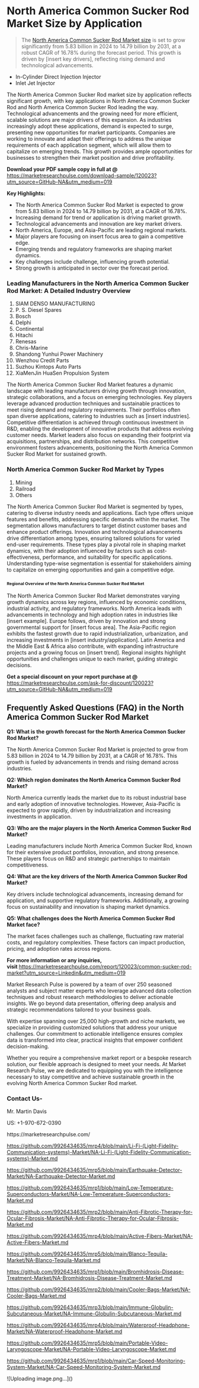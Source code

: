 <h1>North America Common Sucker Rod Market&nbsp;Size by Application</h1><blockquote><p>The <a href="https://marketresearchpulse.com/download-sample/120023?utm_source=GitHub-NA&amp;utm_medium=019">North America Common Sucker Rod Market size</a> is set to grow significantly from 5.83 billion in 2024 to 14.79 billion by 2031, at a robust CAGR of 16.78% during the forecast period. This growth is driven by [insert key drivers], reflecting rising demand and technological advancements.</p></blockquote><ul><li>In-Cylinder Direct Injection Injector<li> Inlet Jet Injector</li></ul><p>The North America Common Sucker Rod market size by application reflects significant growth, with key applications in North America Common Sucker Rod and North America Common Sucker Rod leading the way. Technological advancements and the growing need for more efficient, scalable solutions are major drivers of this expansion. As industries increasingly adopt these applications, demand is expected to surge, presenting new opportunities for market participants. Companies are working to innovate and adapt their offerings to address the unique requirements of each application segment, which will allow them to capitalize on emerging trends. This growth provides ample opportunities for businesses to strengthen their market position and drive profitability.</p><p><strong>Download your PDF sample copy in full at @ </strong><a href="https://marketresearchpulse.com/download-sample/120023?utm_source=GitHub-NA&amp;utm_medium=019">https://marketresearchpulse.com/download-sample/120023?utm_source=GitHub-NA&amp;utm_medium=019</a></p><p><strong>Key Highlights: </strong></p><ul><li>The North America Common Sucker Rod Market is expected to grow from 5.83 billion in 2024 to 14.79 billion by 2031, at a CAGR of 16.78%.</li><li>Increasing demand for trend or application is driving market growth.</li><li>Technological advancements and innovation are key market drivers.</li><li>North America, Europe, and Asia-Pacific are leading regional markets.</li><li>Major players are focusing on insert focus area to gain a competitive edge.</li><li>Emerging trends and regulatory frameworks are shaping market dynamics.</li><li>Key challenges include challenge, influencing growth potential.</li><li>Strong growth is anticipated in sector over the forecast period.</li></ul><h3>Leading Manufacturers in the North America Common Sucker Rod Market: A Detailed Industry Overview</h3><ol><li>SIAM DENSO MANUFACTURING</li><li>P. S. Diesel Spares</li><li>Bosch</li><li>Delphi</li><li>Continental</li><li>Hitachi</li><li>Renesas</li><li>Chris-Marine</li><li>Shandong Yunhui Power Machinery</li><li>Wenzhou Credit Parts</li><li>Suzhou Kintops Auto Parts</li><li>XiaMenJin HuaSen Propulsion System</li></ol><div class="flex max-w-full flex-col flex-grow"><div class="min-h-8 text-message flex w-full flex-col items-end gap-2 whitespace-normal break-words [.text-message+&amp;]:mt-5" dir="auto" data-message-author-role="assistant" data-message-id="fd8432e4-4910-450d-b182-61b7bfb0a01f" data-message-model-slug="gpt-4o"><div class="flex w-full flex-col gap-1 empty:hidden first:pt-[3px]"><div class="markdown prose w-full break-words dark:prose-invert light"><p>The North America Common Sucker Rod Market features a dynamic landscape with leading manufacturers driving growth through innovation, strategic collaborations, and a focus on emerging technologies. Key players leverage advanced production techniques and sustainable practices to meet rising demand and regulatory requirements. Their portfolios often span diverse applications, catering to industries such as [insert industries]. Competitive differentiation is achieved through continuous investment in R&amp;D, enabling the development of innovative products that address evolving customer needs. Market leaders also focus on expanding their footprint via acquisitions, partnerships, and distribution networks. This competitive environment fosters advancements, positioning the North America Common Sucker Rod Market for sustained growth.</p></div></div></div></div><h3>North America Common Sucker Rod Market by Types</h3><ol><li>Mining<li> Railroad<li> Others</li></ol><div class="flex max-w-full flex-col flex-grow"><div class="min-h-8 text-message flex w-full flex-col items-end gap-2 whitespace-normal break-words [.text-message+&amp;]:mt-5" dir="auto" data-message-author-role="assistant" data-message-id="084470be-0bb7-4664-bddf-5156b4f41249" data-message-model-slug="gpt-4o-mini"><div class="flex w-full flex-col gap-1 empty:hidden first:pt-[3px]"><div class="markdown prose w-full break-words dark:prose-invert light"><p>The North America Common Sucker Rod Market is segmented by types, catering to diverse industry needs and applications. Each type offers unique features and benefits, addressing specific demands within the market. The segmentation allows manufacturers to target distinct customer bases and enhance product offerings. Innovation and technological advancements drive differentiation among types, ensuring tailored solutions for varied end-user requirements. These types play a pivotal role in shaping market dynamics, with their adoption influenced by factors such as cost-effectiveness, performance, and suitability for specific applications. Understanding type-wise segmentation is essential for stakeholders aiming to capitalize on emerging opportunities and gain a competitive edge.</p></div></div></div></div><h3><span style="font-size: 11px;">Regional Overview of the North America Common Sucker Rod Market</span></h3><div class="flex max-w-full flex-col flex-grow"><div class="min-h-8 text-message flex w-full flex-col items-end gap-2 whitespace-normal break-words [.text-message+&amp;]:mt-5" dir="auto" data-message-author-role="assistant" data-message-id="e9038762-ce64-4e30-91c9-9bd413514231" data-message-model-slug="gpt-4o-mini"><div class="flex w-full flex-col gap-1 empty:hidden first:pt-[3px]"><div class="markdown prose w-full break-words dark:prose-invert light"><p>The North America Common Sucker Rod Market demonstrates varying growth dynamics across key regions, influenced by economic conditions, industrial activity, and regulatory frameworks. North America leads with advancements in technology and high adoption rates in industries like [insert example]. Europe follows, driven by innovation and strong governmental support for [insert focus area]. The Asia-Pacific region exhibits the fastest growth due to rapid industrialization, urbanization, and increasing investments in [insert industry/application]. Latin America and the Middle East &amp; Africa also contribute, with expanding infrastructure projects and a growing focus on [insert trend]. Regional insights highlight opportunities and challenges unique to each market, guiding strategic decisions.</p></div></div></div></div><p><strong>Get a special discount on your report purchase at @ </strong><a href="https://marketresearchpulse.com/ask-for-discount/120023?utm_source=GitHub-NA&amp;utm_medium=019">https://marketresearchpulse.com/ask-for-discount/120023?utm_source=GitHub-NA&amp;utm_medium=019</a></p><h2>Frequently Asked Questions (FAQ) in the North America Common Sucker Rod Market</h2><p><strong>Q1: What is the growth forecast for the North America Common Sucker Rod Market?</strong></p><p>The North America Common Sucker Rod Market is projected to grow from 5.83 billion in 2024 to 14.79 billion by 2031, at a CAGR of 16.78%. This growth is fueled by advancements in trends and rising demand across industries.</p><p><strong>Q2: Which region dominates the North America Common Sucker Rod Market?</strong></p><p>North America currently leads the market due to its robust industrial base and early adoption of innovative technologies. However, Asia-Pacific is expected to grow rapidly, driven by industrialization and increasing investments in application.</p><p><strong>Q3: Who are the major players in the North America Common Sucker Rod Market?</strong></p><p>Leading manufacturers include North America Common Sucker Rod, known for their extensive product portfolios, innovation, and strong presence. These players focus on R&amp;D and strategic partnerships to maintain competitiveness.</p><p><strong>Q4: What are the key drivers of the North America Common Sucker Rod Market?</strong></p><p>Key drivers include technological advancements, increasing demand for application, and supportive regulatory frameworks. Additionally, a growing focus on sustainability and innovation is shaping market dynamics.</p><p><strong>Q5: What challenges does the North America Common Sucker Rod Market face?</strong></p><p>The market faces challenges such as challenge, fluctuating raw material costs, and regulatory complexities. These factors can impact production, pricing, and adoption rates across regions.</p><p><strong>For more information or any inquiries, visit&nbsp;</strong><a href="https://marketresearchpulse.com/report/120023/common-sucker-rod-market?utm_source=Linkedin&utm_medium=019">https://marketresearchpulse.com/report/120023/common-sucker-rod-market?utm_source=Linkedin&utm_medium=019</a></p><p>Market Research Pulse is powered by a team of over 250 seasoned analysts and subject matter experts who leverage advanced data collection techniques and robust research methodologies to deliver actionable insights. We go beyond data presentation, offering deep analysis and strategic recommendations tailored to your business goals.</p><p>With expertise spanning over 25,000 high-growth and niche markets, we specialize in providing customized solutions that address your unique challenges. Our commitment to actionable intelligence ensures complex data is transformed into clear, practical insights that empower confident decision-making.</p><p>Whether you require a comprehensive market report or a bespoke research solution, our flexible approach is designed to meet your needs. At Market Research Pulse, we are dedicated to equipping you with the intelligence necessary to stay competitive and achieve sustainable growth in the evolving North America Common Sucker Rod market.</p><h3><strong>Contact Us-</strong></h3><p>Mr. Martin Davis</p><p>US: +1-970-672-0390</p><p>https://marketresearchpulse.com/</p><p><a href="https://github.com/9926434635/mrp4/blob/main/Li-Fi-(Light-Fidelity-Communication-systems)-Market/NA-Li-Fi-(Light-Fidelity-Communication-systems)-Market.md">https://github.com/9926434635/mrp4/blob/main/Li-Fi-(Light-Fidelity-Communication-systems)-Market/NA-Li-Fi-(Light-Fidelity-Communication-systems)-Market.md</a></p><p><a href="https://github.com/9926434635/mrp5/blob/main/Earthquake-Detector-Market/NA-Earthquake-Detector-Market.md">https://github.com/9926434635/mrp5/blob/main/Earthquake-Detector-Market/NA-Earthquake-Detector-Market.md</a></p><p><a href="https://github.com/9926434635/mrp1/blob/main/Low-Temperature-Superconductors-Market/NA-Low-Temperature-Superconductors-Market.md">https://github.com/9926434635/mrp1/blob/main/Low-Temperature-Superconductors-Market/NA-Low-Temperature-Superconductors-Market.md</a></p><p><a href="https://github.com/9926434635/mrp2/blob/main/Anti-Fibrotic-Therapy-for-Ocular-Fibrosis-Market/NA-Anti-Fibrotic-Therapy-for-Ocular-Fibrosis-Market.md">https://github.com/9926434635/mrp2/blob/main/Anti-Fibrotic-Therapy-for-Ocular-Fibrosis-Market/NA-Anti-Fibrotic-Therapy-for-Ocular-Fibrosis-Market.md</a></p><p><a href="https://github.com/9926434635/mrp4/blob/main/Active-Fibers-Market/NA-Active-Fibers-Market.md">https://github.com/9926434635/mrp4/blob/main/Active-Fibers-Market/NA-Active-Fibers-Market.md</a></p><p><a href="https://github.com/9926434635/mrp5/blob/main/Blanco-Tequila-Market/NA-Blanco-Tequila-Market.md">https://github.com/9926434635/mrp5/blob/main/Blanco-Tequila-Market/NA-Blanco-Tequila-Market.md</a></p><p><a href="https://github.com/9926434635/mrp1/blob/main/Bromhidrosis-Disease-Treatment-Market/NA-Bromhidrosis-Disease-Treatment-Market.md">https://github.com/9926434635/mrp1/blob/main/Bromhidrosis-Disease-Treatment-Market/NA-Bromhidrosis-Disease-Treatment-Market.md</a></p><p><a href="https://github.com/9926434635/mrp2/blob/main/Cooler-Bags-Market/NA-Cooler-Bags-Market.md">https://github.com/9926434635/mrp2/blob/main/Cooler-Bags-Market/NA-Cooler-Bags-Market.md</a></p><p><a href="https://github.com/9926434635/mrp3/blob/main/Immune-Globulin-Subcutaneous-Market/NA-Immune-Globulin-Subcutaneous-Market.md">https://github.com/9926434635/mrp3/blob/main/Immune-Globulin-Subcutaneous-Market/NA-Immune-Globulin-Subcutaneous-Market.md</a></p><p><a href="https://github.com/9926434635/mrp4/blob/main/Waterproof-Headphone-Market/NA-Waterproof-Headphone-Market.md">https://github.com/9926434635/mrp4/blob/main/Waterproof-Headphone-Market/NA-Waterproof-Headphone-Market.md</a></p><p><a href="https://github.com/9926434635/mrp5/blob/main/Portable-Video-Laryngoscope-Market/NA-Portable-Video-Laryngoscope-Market.md">https://github.com/9926434635/mrp5/blob/main/Portable-Video-Laryngoscope-Market/NA-Portable-Video-Laryngoscope-Market.md</a></p><p><a href="https://github.com/9926434635/mrp1/blob/main/Car-Speed-Monitoring-System-Market/NA-Car-Speed-Monitoring-System-Market.md">https://github.com/9926434635/mrp1/blob/main/Car-Speed-Monitoring-System-Market/NA-Car-Speed-Monitoring-System-Market.md</a></p>
![Uploading image.png…]()

